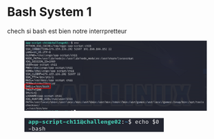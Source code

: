 # Bash System 1

chech si bash est bien notre interrpretteur&#x20;

<figure><img src="../../../.gitbook/assets/image (282).png" alt=""><figcaption></figcaption></figure>

<figure><img src="../../../.gitbook/assets/image (283).png" alt=""><figcaption></figcaption></figure>
